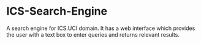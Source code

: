 # ICS-Search-Engine
A search engine for ICS.UCI domain. It has a web interface which provides the user with a text box to enter queries and returns relevant results.
